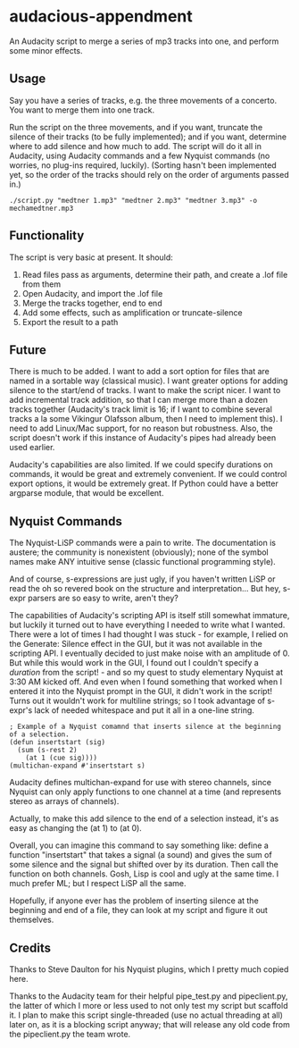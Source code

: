 # audacious-appendment
An Audacity script to merge a series of mp3 tracks into one, and perform some minor effects.

## Usage
Say you have a series of tracks, e.g. the three movements of a concerto.  You want to merge them into one track.

Run the script on the three movements, and if you want, truncate the silence of their tracks (to be fully implemented); and if you want, determine where to add silence and how much to add.
The script will do it all in Audacity, using Audacity commands and a few Nyquist commands (no worries, no plug-ins required, luckily).  (Sorting hasn't been implemented yet, so the order of the tracks should rely on the
order of arguments passed in.)

`./script.py "medtner 1.mp3" "medtner 2.mp3" "medtner 3.mp3" -o mechamedtner.mp3`

## Functionality
The script is very basic at present.  It should:

1. Read files pass as arguments, determine their path, and create a .lof file from them
2. Open Audacity, and import the .lof file
3. Merge the tracks together, end to end
4. Add some effects, such as amplification or truncate-silence
5. Export the result to a path

## Future

There is much to be added.  I want to add a sort option for files that are named in a sortable way (classical music).  I want greater options for adding silence to the start/end of tracks.  I want to make the script nicer.  I want to add incremental track addition, so that I can merge more 
than a dozen tracks together (Audacity's track limit is 16; if I want to combine several tracks a la some Vikingur Olafsson album, then I need to implement this).  I need to add Linux/Mac support,
for no reason but robustness.  Also, the script doesn't work if this instance of Audacity's pipes had already been used earlier.

Audacity's capabilities are also limited.  If we could specify durations on commands, it would be great and extremely convenient.  If we could control export options, it would be extremely
great.  If Python could have a better argparse module, that would be excellent.


## Nyquist Commands
The Nyquist-LiSP commands were a pain to write.  The documentation is austere; the community is nonexistent (obviously); none of the symbol names make ANY intuitive sense (classic functional programming style).

And of course, s-expressions are just ugly, if you haven't written LiSP or read the oh so revered book on the structure and interpretation...  But hey, s-expr parsers are so easy to write, aren't they?

The capabilities of Audacity's scripting API is itself still somewhat immature, but luckily it turned out to have everything I needed to write what I wanted.  There were a lot of times
I had thought I was stuck - for example, I relied on the Generate: Silence effect in the GUI, but it was not available in the scripting API.  I eventually decided to just make noise with an amplitude of 0. But while this would work in the GUI, I found out I couldn't specify a _duration_ from the script! - and so my quest to study elementary Nyquist at 3:30 AM kicked off.  And even when I found something that worked when I entered it into the Nyquist prompt in the GUI, it didn't work in the script!  Turns out it wouldn't work for multiline strings; so I took advantage of s-expr's lack of needed whitespace and put it all in a one-line string.

```Lisp
; Example of a Nyquist comamnd that inserts silence at the beginning of a selection.
(defun insertstart (sig) 
  (sum (s-rest 2) 
    (at 1 (cue sig)))) 
(multichan-expand #'insertstart s)
```

Audacity defines multichan-expand for use with stereo channels, since Nyquist can only apply functions to one channel at a time (and represents stereo as arrays of channels).

Actually, to make this add silence to the end of a selection instead, it's as easy as changing the (at 1) to (at 0).

Overall, you can imagine this command to say something like: define a function "insertstart" that takes a signal (a sound) and gives the sum of some silence and the signal but shifted over by its duration.  Then call the function on both channels.  Gosh, Lisp is cool and ugly at the same time.  I much prefer ML; but I respect LiSP all the same.

Hopefully, if anyone ever has the problem of inserting silence at the beginning and end of a file, they can look at my script and figure it out themselves.

## Credits

Thanks to Steve Daulton for his Nyquist plugins, which I pretty much copied here.

Thanks to the Audacity team for their helpful pipe_test.py and pipeclient.py, the latter of which I more or less used to not only test my script but scaffold it.  I plan to make this script single-threaded (use no actual threading at all) later on, as it is a blocking script anyway; that will release any old code from the pipeclient.py the team wrote.